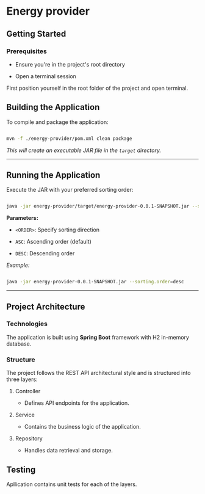 # Energy provider

## Getting Started

### Prerequisites

- Ensure you're in the project's root directory

- Open a terminal session

First position yourself in the root folder of the project and open terminal.

## Building the Application

To compile and package the application:

```bash

mvn -f ./energy-provider/pom.xml clean package

```

_This will create an executable JAR file in the `target` directory._

---

## Running the Application

Execute the JAR with your preferred sorting order:

```bash

java -jar energy-provider/target/energy-provider-0.0.1-SNAPSHOT.jar --sorting.order=<ORDER>

```

**Parameters:**

- `<ORDER>`: Specify sorting direction

- `ASC`: Ascending order (default)

- `DESC`: Descending order

_Example:_

```bash

java -jar energy-provider-0.0.1-SNAPSHOT.jar --sorting.order=desc

```

---

## Project Architecture

### Technologies

The application is built using **Spring Boot** framework with H2 in-memory database.

### Structure

The project follows the REST API architectural style and is structured into three layers:

1. Controller

   - Defines API endpoints for the application.

2. Service

   - Contains the business logic of the application.

3. Repository

   - Handles data retrieval and storage.

## Testing

Apllication contains unit tests for each of the layers.
